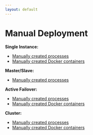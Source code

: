 ```yaml
---
layout: default
---
```

Manual Deployment
=================
 
**Single Instance:**

- [Manually created processes](deployment-single-instance-manual-start.html)
- [Manually created Docker containers](../SingleInstance/ManualStart.md#manual-start-in-docker)

**Master/Slave:**

- [Manually created processes](deployment-master-slave-manual-start.html)

**Active Failover:**

- [Manually created processes](deployment-active-failover-manual-start.html)
- [Manually created Docker containers](../ActiveFailover/ManualStart.md#manual-start-in-docker)

**Cluster:**

- [Manually created processes](deployment-cluster-manual-start.html)
- [Manually created Docker containers](../Cluster/ManualStart.md#manual-start-in-docker)
 
